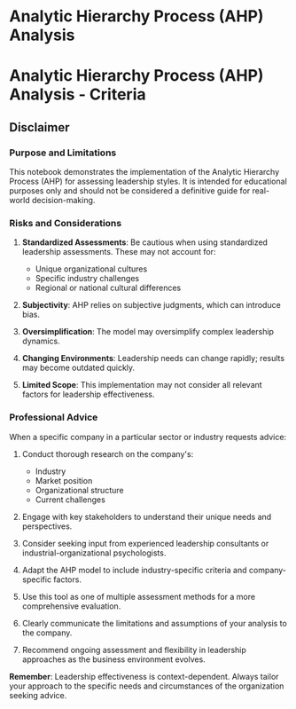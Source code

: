 # Analytic Hierarchy Process (AHP) Analysis
# Analytic Hierarchy Process (AHP) Analysis - Criteria

## Disclaimer

### Purpose and Limitations

This notebook demonstrates the implementation of the Analytic Hierarchy Process (AHP) for assessing leadership styles. It is intended for educational purposes only and should not be considered a definitive guide for real-world decision-making.

### Risks and Considerations

1. **Standardized Assessments**: Be cautious when using standardized leadership assessments. These may not account for:
   - Unique organizational cultures
   - Specific industry challenges
   - Regional or national cultural differences

2. **Subjectivity**: AHP relies on subjective judgments, which can introduce bias.

3. **Oversimplification**: The model may oversimplify complex leadership dynamics.

4. **Changing Environments**: Leadership needs can change rapidly; results may become outdated quickly.

5. **Limited Scope**: This implementation may not consider all relevant factors for leadership effectiveness.

### Professional Advice

When a specific company in a particular sector or industry requests advice:

1. Conduct thorough research on the company's:
   - Industry
   - Market position
   - Organizational structure
   - Current challenges

2. Engage with key stakeholders to understand their unique needs and perspectives.

3. Consider seeking input from experienced leadership consultants or industrial-organizational psychologists.

4. Adapt the AHP model to include industry-specific criteria and company-specific factors.

5. Use this tool as one of multiple assessment methods for a more comprehensive evaluation.

6. Clearly communicate the limitations and assumptions of your analysis to the company.

7. Recommend ongoing assessment and flexibility in leadership approaches as the business environment evolves.

**Remember**: Leadership effectiveness is context-dependent. Always tailor your approach to the specific needs and circumstances of the organization seeking advice.
